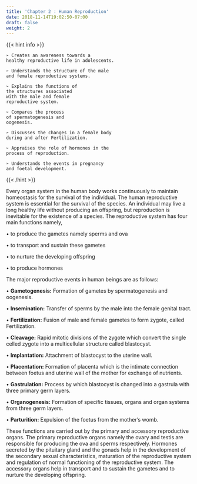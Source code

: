 ```yaml
---
title: 'Chapter 2 : Human Reproduction'
date: 2018-11-14T19:02:50-07:00
draft: false
weight: 2
---
```

{{< hint info >}}

    ➢ Creates an awareness towards a
    healthy reproductive life in adolescents.
    
    ➢ Understands the structure of the male
    and female reproductive systems.
    
    ➢ Explains the functions of
    the structures associated
    with the male and female
    reproductive system.
    
    ➢ Compares the process
    of spermatogenesis and
    oogenesis.
    
    ➢ Discusses the changes in a female body
    during and after Fertilization.
    
    ➢ Appraises the role of hormones in the
    process of reproduction.
    
    ➢ Understands the events in pregnancy
    and foetal development.
    

{{< /hint >}}

Every organ system in the human body works continuously to maintain homeostasis for the survival of the individual. The human reproductive system is essential for the survival of the species. An individual may live a long healthy life without producing an offspring, but reproduction is inevitable for the existence of a species. The reproductive system has four main functions namely,

• to produce the gametes namely sperms and ova

• to transport and sustain these gametes

• to nurture the developing offspring

• to produce hormones

The major reproductive events in human beings are as follows:

• **Gametogenesis:** Formation of gametes by spermatogenesis and oogenesis.

• **Insemination:** Transfer of sperms by the male into the female genital tract.

• **Fertilization:** Fusion of male and female gametes to form zygote, called Fertilization.

• **Cleavage:** Rapid mitotic divisions of the zygote which convert the single celled zygote into a multicellular structure called blastocyst.

• **Implantation:** Attachment of blastocyst to the uterine wall.

• **Placentation:** Formation of placenta which is the intimate connection between foetus and uterine wall of the mother for exchange of nutrients.

• **Gastrulation:** Process by which blastocyst is changed into a gastrula with three primary germ layers.

• **Organogenesis:** Formation of specific tissues, organs and organ systems from three germ layers.

• **Parturition:** Expulsion of the foetus from the mother’s womb.

These functions are carried out by the primary and accessory reproductive organs. The primary reproductive organs namely the ovary and testis are responsible for producing the ova and sperms respectively. Hormones secreted by the pituitary gland and the gonads help in the development of the secondary sexual characteristics, maturation of the reproductive system and regulation of normal functioning of the reproductive system. The accessory organs help in transport and to sustain the gametes and to nurture the developing offspring.